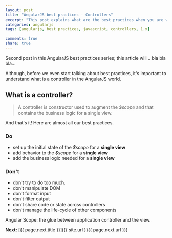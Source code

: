 ```yaml
---
layout: post
title: "AngularJS best practices - Controllers"
excerpt: "This post explains what are the best practices when you are writing controllers in AngularJS 1.x"
categories: angularjs
tags: [angularjs, best practices, javascript, controllers, 1.x]

comments: true
share: true
---
```


Second post in this AngularJS best practices series; this article will .. bla bla bla...

Although, before we even start talking about best practices, it's important to understand what is a controller in the AngularJS world.

## What is a controller?

> A controller is constructor used to augment the *$scope* and that contains the business logic for a single view.

And that's it! Here are almost all our best practices.

### Do
- set up the initial state of the *$scope* for a **single view**
- add behavior to the *$scope* for a **single view**
- add the business logic needed for a **single view**


### Don't
- don't try to do too much.
- don't manipulate DOM
- don't format input
- don't filter output
- don't share code or state across controllers
- don't manage the life-cycle of other components



Angular Scope: the glue between application controller and the view.


**Next:** [{{ page.next.title }}]({{ site.url }}{{ page.next.url }})